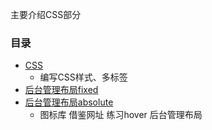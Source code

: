 主要介绍CSS部分

### 目录 ###
- [CSS](https://github.com/liuxingrichu/python_lesson_notes/blob/master/CSS/day001.md)
	- 编写CSS样式、多标签
- [后台管理布局fixed](https://github.com/liuxingrichu/python_lesson_notes/blob/master/CSS/day002.md)
- [后台管理布局absolute](https://github.com/liuxingrichu/python_lesson_notes/blob/master/CSS/day002.md)
	- 图标库 借鉴网址 练习hover 后台管理布局